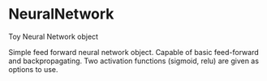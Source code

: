 # NeuralNetwork
Toy Neural Network object

Simple feed forward neural network object. Capable of basic feed-forward and backpropagating. 
Two activation functions (sigmoid, relu) are given as options to use. 



